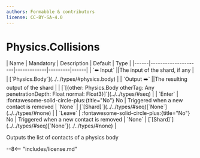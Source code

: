 ```yaml
---
authors: Formabble & contributors
license: CC-BY-SA-4.0
---
```



# Physics.Collisions

<div class="sh-parameters" markdown="1">
| Name | Mandatory | Description | Default | Type |
|------|---------------------|-------------|---------|------|
| `⬅️ Input` ||The input of the shard, if any | | [`Physics.Body`](../../types/#physics.body) |
| `Output ➡️` ||The resulting output of the shard | | [`[{other: Physics.Body otherTag: Any penetrationDepth: Float normal: Float3}]`](../../types/#seq) |
| `Enter` | :fontawesome-solid-circle-plus:{title="No"} No  | Triggered when a new contact is removed | `None` | [`[Shard]`](../../types/#seq)[`None`](../../types/#none) |
| `Leave` | :fontawesome-solid-circle-plus:{title="No"} No  | Triggered when a new contact is removed | `None` | [`[Shard]`](../../types/#seq)[`None`](../../types/#none) |

</div>

Outputs the list of contacts of a physics body

--8<-- "includes/license.md"

